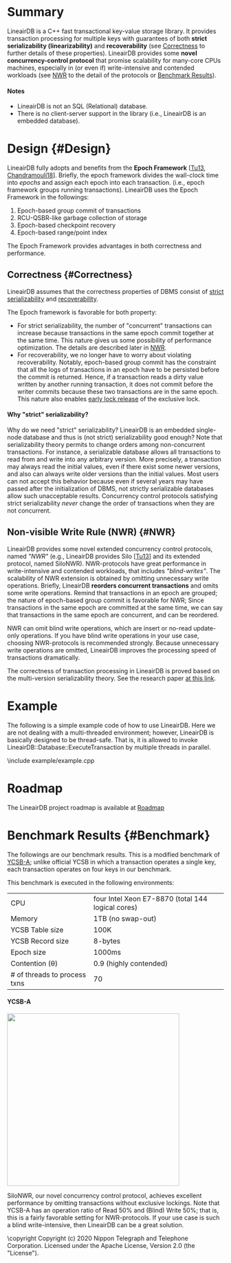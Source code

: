 # Summary

LineairDB is a C++ fast transactional key-value storage library.
It provides transaction processing for multiple keys with guarantees of both **strict serializability (linearizability)** and **recoverability** (see [Correctness](#Correctness) to further details of these properties).
LineairDB provides some **novel concurrency-control protocol** that promise scalability for many-core CPUs machines, especially in (or even if) write-intensive and contended workloads (see [NWR](#NWR) to the detail of the protocols or [Benchmark Results](#Benchmark)).

#### Notes

- LineairDB is not an SQL (Relational) database.
- There is no client-server support in the library (i.e., LineairDB is an embedded database).

# Design {#Design}

LineairDB fully adopts and benefits from the **Epoch Framework** [[Tu13], [Chandramouli18]].
Briefly, the epoch framework divides the wall-clock time into _epochs_ and assign each epoch into each transaction.
(i.e., epoch framework groups running transactions).
LineairDB uses the Epoch Framework in the followings:

1.  Epoch-based group commit of transactions
2.  RCU-QSBR-like garbage collection of storage
3.  Epoch-based checkpoint recovery
4.  Epoch-based range/point index

The Epoch Framework provides advantages in both correctness and performance.

## Correctness {#Correctness}

LineairDB assumes that the correctness properties of DBMS consist of [strict serializability] and [recoverability].

The Epoch framework is favorable for both property:

- For strict serializability, the number of "concurrent" transactions can increase because transactions in the same epoch commit together at the same time. This nature gives us some possibility of performance optimization. The details are described later in [NWR](#NWR).
- For recoverability, we no longer have to worry about violating recoverability. Notably, epoch-based group commit has the constraint that all the logs of transactions in an epoch have to be persisted before the commit is returned. Hence, if a transaction reads a dirty value written by another running transaction, it does not commit before the writer commits because these two transactions are in the same epoch. This nature also enables [early lock release] of the exclusive lock.

#### Why "strict" serializability?

Why do we need "strict" serializability?
LineairDB is an embedded single-node database and thus is (not strict) serializability good enough?
Note that serializability theory permits to change orders among non-concurrent transactions.
For instance, a serializable database allows all transactions to read from and write into any arbitrary version.
More precisely, a transaction may always read the initial values, even if there exist some newer versions, and also can always write older versions than the initial values. Most users can not accept this behavior because
even if several years may have passed after the initialization of DBMS, not strictly serializable databases allow such unacceptable results.
Concurrency control protocols satisfying strict serializability _never_ change the order of transactions when they are not concurrent.

## Non-visible Write Rule (NWR) {#NWR}

LineairDB provides some novel extended concurrency control protocols, named _"NWR"_ (e.g., LineairDB provides Silo [[Tu13](http://db.csail.mit.edu/pubs/silo.pdf)] and its extended protocol, named SiloNWR).
NWR-protocols have great performance in write-intensive and contended workloads, that includes _"blind-writes"_.
The scalability of NWR extension is obtained by omitting unnecessary write operations.
Briefly, LineairDB **reorders concurrent transactions** and omits some write operations.
Remind that transactions in an epoch are grouped; the nature of epoch-based group commit is favorable for NWR;
Since transactions in the same epoch are committed at the same time, we can say that transactions in the same epoch are concurrent, and can be reordered.

NWR can omit blind write operations, which are insert or no-read update-only operations.
If you have blind write operations in your use case, choosing NWR-protocols is recommended strongly.
Because unnecessary write operations are omitted, LineairDB improves the processing speed of transactions dramatically.

The correctness of transaction processing in LineairDB is proved based on the multi-version serializability theory. See the research paper [at this link](https://arxiv.org/abs/1904.08119).

# Example

The following is a simple example code of how to use LineairDB.
Here we are not dealing with a multi-threaded environment; however, LineairDB is basically designed to be thread-safe.
That is, it is allowed to invoke LineairDB::Database::ExecuteTransaction by multiple threads in parallel.

\include example/example.cpp

# Roadmap

The LineairDB project roadmap is available at [Roadmap](docs/roadmap.md)

# Benchmark Results {#Benchmark}

The followings are our benchmark results.
This is a modified benchmark of [YCSB-A]; unlike official YCSB in which a transaction operates a single key, each transaction operates on four keys in our benchmark.

This benchmark is executed in the following environments:

|                              |                                                   |
| ---------------------------- | ------------------------------------------------- |
| CPU                          | four Intel Xeon E7-8870 (total 144 logical cores) |
| Memory                       | 1TB (no swap-out)                                 |
| YCSB Table size              | 100K                                              |
| YCSB Record size             | 8-bytes                                           |
| Epoch size                   | 1000ms                                            |
| Contention (θ)               | 0.9 (highly contended)                            |
| # of threads to process txns | 70                                                |

#### YCSB-A

<img src=./epoch1000.json.png width=400px/>

SiloNWR, our novel concurrency control protocol, achieves excellent performance by omitting transactions without exclusive lockings.
Note that YCSB-A has an operation ratio of Read 50% and (Blind) Write 50%; that is, this is a fairly favorable setting for NWR-protocols.
If your use case is such a blind write-intensive, then LineairDB can be a great solution.

<!-- References -->

[ycsb-a]: https://github.com/brianfrankcooper/YCSB
[strict serializability]: https://fauna.com/blog/serializability-vs-strict-serializability-the-dirty-secret-of-database-isolation-levels
[recoverability]: https://dl.acm.org/doi/abs/10.1145/42267.42272
[early lock release]: https://dl.acm.org/doi/pdf/10.14778/1920841.1920928
[tu13]: https://dl.acm.org/doi/10.1145/2517349.2522713
[chandramouli18]: https://www.microsoft.com/en-us/research/uploads/prod/2018/03/faster-sigmod18.pdf

\copyright
Copyright (c) 2020 Nippon Telegraph and Telephone Corporation.
Licensed under the Apache License, Version 2.0 (the "License").
